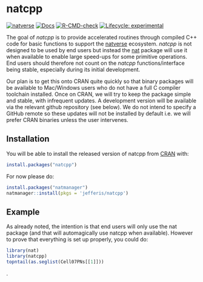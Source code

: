 
# natcpp

<!-- badges: start -->
[![natverse](https://img.shields.io/badge/natverse-Part%20of%20the%20natverse-a241b6)](https://natverse.github.io)
[![Docs](https://img.shields.io/badge/docs-100%25-brightgreen.svg)](https://jefferis.github.io/natcpp/reference/)
[![R-CMD-check](https://github.com/jefferis/natcpp/workflows/R-CMD-check/badge.svg)](https://github.com/jefferis/natcpp/actions)
[![Lifecycle: experimental](https://img.shields.io/badge/lifecycle-experimental-orange.svg)](https://lifecycle.r-lib.org/articles/stages.html#experimental)
<!-- badges: end -->

The goal of *natcpp* is to provide accelerated routines through compiled C++ 
code for basic functions to support the [natverse](https://natverse.org) ecosystem.
*natcpp* is not designed to be used by end users but instead the 
[nat](https://natverse.org/nat) package will use it when available to enable
large speed-ups for some primitive operations. End users should therefore not count on the  *natcpp* functions/interface being stable, especially during its
initial development.

Our plan is to get this onto
CRAN quite quickly so that binary packages will be available to Mac/Windows users who do not have a full C compiler toolchain installed. Once on CRAN, we will try to keep the package simple and stable, with infrequent
updates. A development version will be available via the relevant github
repository (see below). 
We do not intend to specify a GitHub remote so  these updates will not be 
installed by default i.e. we will prefer CRAN binaries unless the user
intervenes.

## Installation

You will be able to install the released version of natcpp from [CRAN](https://CRAN.R-project.org) with:

``` r
install.packages("natcpp")
```

For now please do:

``` r
install.packages("natmanager")
natmanager::install(pkgs = 'jefferis/natcpp')
```


## Example

As already noted, the intention is that end users will only use the nat package
(and that will automagically use natcpp when available). However to prove that
everything is set up properly, you could do:

``` r
library(nat)
library(natcpp)
topntail(as.seglist(Cell07PNs[[1]]))

```

.
